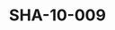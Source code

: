 ---
pid: SHA-10-009
title: SHA-10-009
language: en
collection: Sharhabil Ahmed
original_label: 
rights: Sharhabil Ahmed
location_of_original: Sharhabil Ahmed
photographer_or_studio: 
scanned_from: photograph 8.6 by 9
_date: '1958'
location: Khartoum, Zoo
description: Sharhabil Ahmed and al Tayeb Muhammad Sa'eed
additional_notes: 
permission_display: 'yes'
on_server: 'no'
on_website: 'no'
permalink: /archive/en/sha-10-009.html
layout: photo-page
---